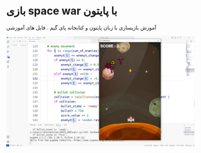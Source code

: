 # بازی space war با پایتون 

آموزش بازیسازی با زبان پایتون و کتابخانه پای گیم . فایل های آموزشی


![بازی سازی با پایتون](https://raw.githubusercontent.com/nikzad-avasam/pygame_space_war/main/space_war_shot2.png)
